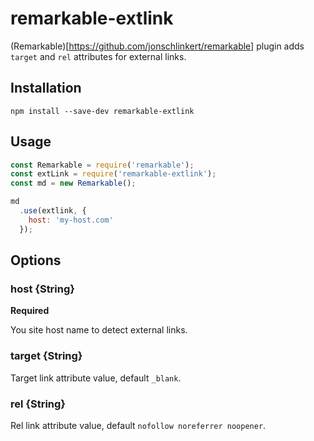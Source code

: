 # remarkable-extlink
(Remarkable)[https://github.com/jonschlinkert/remarkable] plugin adds `target` and `rel` attributes for external links.

## Installation
`npm install --save-dev remarkable-extlink`

## Usage
```js
const Remarkable = require('remarkable');
const extLink = require('remarkable-extlink');
const md = new Remarkable();

md
  .use(extlink, {
    host: 'my-host.com'
  });
```

## Options

### host {String}

**Required**

You site host name to detect external links.

### target {String}

Target link attribute value, default `_blank`.

### rel {String}

Rel link attribute value, default `nofollow noreferrer noopener`.
